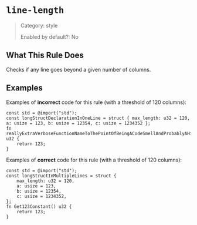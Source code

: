 # `line-length`

> Category: style
>
> Enabled by default?: No

## What This Rule Does

Checks if any line goes beyond a given number of columns.

## Examples

Examples of **incorrect** code for this rule (with a threshold of 120 columns):

```zig
const std = @import("std");
const longStructDeclarationInOneLine = struct { max_length: u32 = 120, a: usize = 123, b: usize = 12354, c: usize = 1234352 };
fn reallyExtraVerboseFunctionNameToThePointOfBeingACodeSmellAndProbablyAHintThatYouCanGetAwayWithAnotherNameOrSplittingThisIntoSeveralFunctions() u32 {
    return 123;
}
```

Examples of **correct** code for this rule (with a threshold of 120 columns):

```zig
const std = @import("std");
const longStructInMultipleLines = struct {
    max_length: u32 = 120,
    a: usize = 123,
    b: usize = 12354,
    c: usize = 1234352,
};
fn Get123Constant() u32 {
    return 123;
}
```
